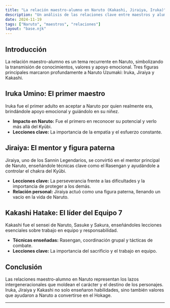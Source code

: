 ```yaml
---
title: "La relación maestro-alumno en Naruto (Kakashi, Jiraiya, Iruka)"
description: "Un análisis de las relaciones clave entre maestros y alumnos en Naruto y su impacto en los personajes."
date: 2024-11-19
tags: ["Naruto", "maestros", "relaciones"]
layout: "base.njk"
---
```


## Introducción

La relación maestro-alumno es un tema recurrente en Naruto, simbolizando la transmisión de conocimientos, valores y apoyo emocional. Tres figuras principales marcaron profundamente a Naruto Uzumaki: Iruka, Jiraiya y Kakashi.

## Iruka Umino: El primer maestro

Iruka fue el primer adulto en aceptar a Naruto por quien realmente era, brindándole apoyo emocional y guiándolo en su niñez.

- **Impacto en Naruto:** Fue el primero en reconocer su potencial y verlo más allá del Kyūbi.
- **Lecciones clave:** La importancia de la empatía y el esfuerzo constante.

## Jiraiya: El mentor y figura paterna

Jiraiya, uno de los Sannin Legendarios, se convirtió en el mentor principal de Naruto, enseñándole técnicas clave como el Rasengan y ayudándole a controlar el chakra del Kyūbi.

- **Lecciones clave:** La perseverancia frente a las dificultades y la importancia de proteger a los demás.
- **Relación personal:** Jiraiya actuó como una figura paterna, llenando un vacío en la vida de Naruto.

## Kakashi Hatake: El líder del Equipo 7

Kakashi fue el sensei de Naruto, Sasuke y Sakura, enseñándoles lecciones esenciales sobre trabajo en equipo y responsabilidad.

- **Técnicas enseñadas:** Rasengan, coordinación grupal y tácticas de combate.
- **Lecciones clave:** La importancia del sacrificio y el trabajo en equipo.

## Conclusión

Las relaciones maestro-alumno en Naruto representan los lazos intergeneracionales que moldean el carácter y el destino de los personajes. Iruka, Jiraiya y Kakashi no solo enseñaron habilidades, sino también valores que ayudaron a Naruto a convertirse en el Hokage.

---

